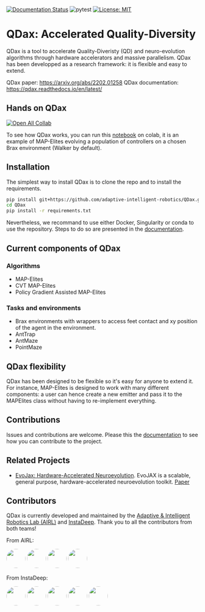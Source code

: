 [![Documentation Status](https://readthedocs.org/projects/qdax/badge/?version=latest)](https://qdax.readthedocs.io/en/latest/?badge=latest)
![pytest](https://github.com/instadeepai/QDax/actions/workflows/ci.yaml/badge.svg?branch=2-instadeep-new-structure-suggestion)
[![License: MIT](https://img.shields.io/badge/License-MIT-yellow.svg)](https://github.com/instadeepai/QDax/blob/2-instadeep-new-structure-suggestion/LICENSE)



# QDax: Accelerated Quality-Diversity
QDax is a tool to accelerate Quality-Diveristy (QD) and neuro-evolution algorithms through hardware accelerators and massive parallelism. QDax has been developped as a research framework: it is flexible and easy to extend.

QDax paper: https://arxiv.org/abs/2202.01258
QDax documentation: https://qdax.readthedocs.io/en/latest/

## Hands on QDax
[![Open All Collab](https://colab.research.google.com/assets/colab-badge.svg)](https://colab.research.google.com/github/instadeepai/QDax/blob/2-instadeep-new-structure-suggestion/)

To see how QDax works, you can run this [notebook](./notebooks/mapelites_example.ipynb) on colab, it is an example of MAP-Elites evolving a population of controllers on a chosen Brax environment (Walker by default).

## Installation

The simplest way to install QDax is to clone the repo and to install the requirements.

```bash
pip install git+https://github.com/adaptive-intelligent-robotics/QDax.git
cd QDax
pip install -r requirements.txt
```

Nevertheless, we recommand to use either Docker, Singularity or conda to use the repository. Steps to do so are presented in the [documentation](https://qdax.readthedocs.io/en/latest/installation/).

## Current components of QDax

### Algorithms
- MAP-Elites
- CVT MAP-Elites
- Policy Gradient Assisted MAP-Elites

### Tasks and environments
- Brax environments with wrappers to access feet contact and xy position of the agent in the environment.
- AntTrap
- AntMaze
- PointMaze

## QDax flexibility

QDax has been designed to be flexible so it's easy for anyone to extend it. For instance, MAP-Elites is designed to work with many different components: a user can hence create a new emitter and pass it to the MAPElites class without having to re-implement everything.

## Contributions
Issues and contributions are welcome. Please this the [documentation]() to see how you can contribute to the project.

## Related Projects
- [EvoJax: Hardware-Accelerated Neuroevolution](https://github.com/google/evojax). EvoJAX is a scalable, general purpose, hardware-accelerated neuroevolution toolkit. [Paper](https://arxiv.org/abs/2202.05008)


## Contributors

QDax is currently developed and maintained by the [Adaptive & Intelligent Robotics Lab (AIRL)](https://www.imperial.ac.uk/adaptive-intelligent-robotics/) and [InstaDeep](https://www.instadeep.com/). Thank you to all the contributors from both teams!

From AIRL:

<a href="https://github.com/limbryan" title="Bryan Lim"><img src="https://github.com/limbryan.png" height="auto" width="50" style="border-radius:50%"></a>
<a href="https://github.com/maxiallard" title="Maxime Allard"><img src="https://github.com/maxiallard.png" height="auto" width="50" style="border-radius:50%"></a>
<a href="https://github.com/Lookatator" title="Luca Grilloti"><img src="https://github.com/Lookatator.png" height="auto" width="50" style="border-radius:50%"></a>
<a href="https://github.com/Aneoshun" title="Antoine Cully"><img src="https://github.com/Aneoshun.png" height="auto" width="50" style="border-radius:50%"></a>
<!-- - [Bryan Lim](https://limbryan.github.io/)
- [Maxime Allard](https://www.imperial.ac.uk/people/m.allard20)
- [Luca Grillotti](https://scholar.google.com/citations?user=gY9CmssAAAAJ&hl=fr&oi=sra)
- [Antoine Cully](https://www.imperial.ac.uk/people/a.cully) -->

From InstaDeep:

<a href="https://github.com/felixchalumeau" title="Felix Chalumeau"><img src="https://github.com/felixchalumeau.png" height="auto" width="50" style="border-radius:50%"></a>
<a href="https://github.com/ranzenTom" title="Thomas Pierrot"><img src="https://github.com/ranzenTom.png" height="auto" width="50" style="border-radius:50%"></a>
<a href="https://github.com/Egiob" title="Raphael Boige"><img src="https://github.com/Egiob.png" height="auto" width="50" style="border-radius:50%"></a>
<a href="https://github.com/valentinmace" title="Valentin Mace"><img src="https://github.com/valentinmace.png" height="auto" width="50" style="border-radius:50%"></a>
<a href="https://github.com/remidebette" title="Rémi Debette"><img src="https://github.com/remidebette.png" height="auto" width="50" style="border-radius:50%"></a>

<!-- - [Felix Chalumeau](https://www.linkedin.com/in/f%C3%A9lix-chalumeau-083457172/)
- [Thomas Pierrot](https://scholar.google.fr/citations?user=0zBiyNUAAAAJ&hl=en)
- [Raphaël Boige](https://www.linkedin.com/in/raphaelboige/)
- [Valentin Macé](https://www.linkedin.com/in/valentinmace/)
- [Arthur Flajolet](https://scholar.google.com/citations?user=YYwquKkAAAAJ&hl=en)
- [Guillaume Richard](https://scholar.google.com/citations?user=viOjnmQAAAAJ&hl=fr)
- [Rémi Debette](https://www.linkedin.com/in/remidebette/) -->
